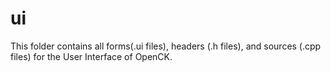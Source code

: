 # ui

This folder contains all forms(.ui files), headers (.h files), and sources (.cpp files) for the User Interface of OpenCK.
